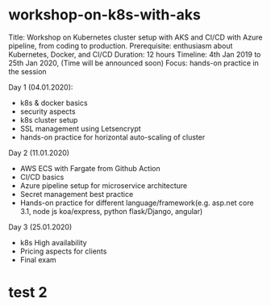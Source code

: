 # workshop-on-k8s-with-aks

Title: Workshop on Kubernetes cluster setup with AKS and CI/CD with Azure pipeline, from coding to production.
Prerequisite: enthusiasm about Kubernetes, Docker, and CI/CD
Duration: 12 hours
Timeline: 4th Jan 2019 to 25th Jan 2020, (Time will be announced soon) 
Focus: hands-on practice in the session

Day 1 (04.01.2020):
- k8s & docker basics
- security aspects
- k8s cluster setup
- SSL management using Letsencrypt
- hands-on practice for horizontal auto-scaling of cluster

Day 2 (11.01.2020)
- AWS ECS with Fargate from Github Action
- CI/CD basics
- Azure pipeline setup for microservice architecture
- Secret management best practice
- Hands-on practice for different language/framework(e.g. asp.net core 3.1, node js koa/express, python flask/Django, angular)

Day 3 (25.01.2020)
- k8s High availability
- Pricing aspects for clients
- Final exam

# test 2
